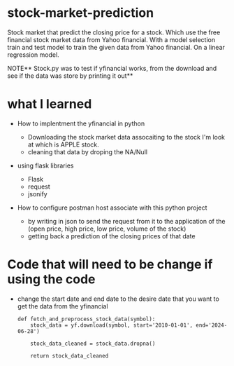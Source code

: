 # stock-market-prediction

Stock market that predict the closing price for a stock. Which use the free financial stock market data from Yahoo financial. With a model selection train and test model to train the given data from Yahoo financial.
On a linear regression model. 

NOTE** Stock.py was to test if yfinancial works, from the download and see if the data was store by printing it out**

# what I learned

- How to implentment the yfinancial in python
    - Downloading the stock market data assocaiting to the stock I'm look at which is APPLE stock.
    - cleaning that data by droping the NA/Null

- using flask libraries
    - Flask
    - request
    - jsonify

- How to configure postman host associate with this python project
    - by writing in json to send the request from it to the application of the (open price, high price, low price, volume of the stock)
    - getting back a prediction of the closing prices of that date


# Code that will need to be change if using the code
- change the start date and end date to the desire date that you want to get the data from the yfinancial

      def fetch_and_preprocess_stock_data(symbol):
          stock_data = yf.download(symbol, start='2010-01-01', end='2024-06-28')

          stock_data_cleaned = stock_data.dropna()

          return stock_data_cleaned
    
